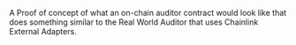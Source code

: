 A Proof of concept of what an on-chain auditor contract would look like that does something similar to the Real World Auditor that uses Chainlink External Adapters.
